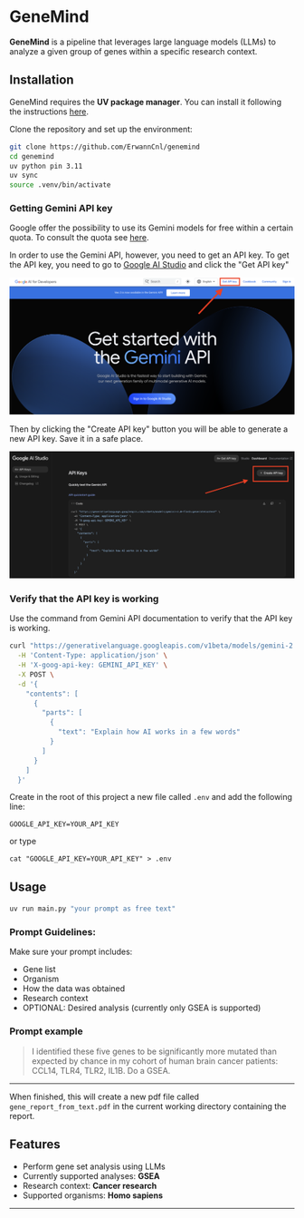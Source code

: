 # GeneMind

**GeneMind** is a pipeline that leverages large language models (LLMs) to analyze a given group of genes within a specific research context.  

## Installation

GeneMind requires the **UV package manager**. You can install it following the instructions [here](https://docs.astral.sh/uv/#installation).  

Clone the repository and set up the environment:

```bash
git clone https://github.com/ErwannCnl/genemind
cd genemind 
uv python pin 3.11
uv sync
source .venv/bin/activate
```
### Getting Gemini API key

Google offer the possibility to use its Gemini models for free within a certain quota. To consult the quota see [here](https://ai.google.dev/gemini-api/docs/rate-limits).

In order to use the Gemini API, however, you need to get an API key. To get the API key, you need to go to [Google AI Studio](https://ai.google.dev/aistudio) and click the "Get API key"

![Getting API Key](docs_data/1_0_get_api.png)

Then by clicking the "Create API key" button you will be able to generate a new API key. Save it in a safe place.

![Creating API Key](docs_data/1_1_create_api.png)

### Verify that the API key is working

Use the command from Gemini API documentation to verify that the API key is working.

```bash
curl "https://generativelanguage.googleapis.com/v1beta/models/gemini-2.0-flash:generateContent" \
  -H 'Content-Type: application/json' \
  -H 'X-goog-api-key: GEMINI_API_KEY' \
  -X POST \
  -d '{
    "contents": [
      {
        "parts": [
          {
            "text": "Explain how AI works in a few words"
          }
        ]
      }
    ]
  }'
```

Create in the root of this project a new file called `.env` and add the following line:

```
GOOGLE_API_KEY=YOUR_API_KEY
```

or type

```
cat "GOOGLE_API_KEY=YOUR_API_KEY" > .env
```

## Usage
```bash
uv run main.py "your prompt as free text"
```
### Prompt Guidelines:
Make sure your prompt includes:
- Gene list
- Organism
- How the data was obtained
- Research context
- OPTIONAL: Desired analysis (currently only GSEA is supported)


### Prompt example
> I identified these five genes to be significantly more mutated than expected by chance in my cohort of human brain cancer patients: CCL14, TLR4, TLR2, IL1B. Do a GSEA.
---
When finished, this will create a new pdf file called `gene_report_from_text.pdf` in the current working directory containing the report.

## Features
- Perform gene set analysis using LLMs
- Currently supported analyses: **GSEA**
- Research context: **Cancer research**
- Supported organisms: **Homo sapiens**

---

